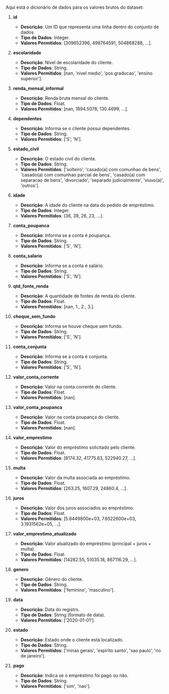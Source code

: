 Aqui está o dicionário de dados para os valores brutos do dataset:

1. **id**
    - **Descrição**: Um ID que representa uma linha dentro do conjunto de dados.
    - **Tipo de Dados**: Integer.
    - **Valores Permitidos**: [309652396, 498764591, 504868288, ...].

2. **escolaridade**
    - **Descrição**: Nível de escolaridade do cliente.
    - **Tipo de Dados**: String.
    - **Valores Permitidos**: [nan, 'nivel medio', 'pos graducao', 'ensino superior'].

3. **renda_mensal_informal**
    - **Descrição**: Renda bruta mensal do cliente.
    - **Tipo de Dados**: Float.
    - **Valores Permitidos**: [nan, 1894.5078, 130.4699, ...].

4. **dependentes**
    - **Descrição**: Informa se o cliente possui dependentes.
    - **Tipo de Dados**: String.
    - **Valores Permitidos**: ['S', 'N'].

5. **estado_civil**
    - **Descrição**: O estado civil do cliente.
    - **Tipo de Dados**: String.
    - **Valores Permitidos**: ['solteiro', 'casado(a) com comunhao de bens', 'casado(a) com comunhao parcial de bens', 'casado(a) com separacao de bens', 'divorciado', 'separado judicialmente', 'viuvo(a)', 'outros'].

6. **idade**
    - **Descrição**: A idade do cliente na data do pedido de empréstimo.
    - **Tipo de Dados**: Integer.
    - **Valores Permitidos**: [36, 39, 26, 23, ...].

7. **conta_poupanca**
    - **Descrição**: Informa se a conta é poupança.
    - **Tipo de Dados**: String.
    - **Valores Permitidos**: ['S', 'N'].

8. **conta_salario**
    - **Descrição**: Informa se a conta é salário.
    - **Tipo de Dados**: String.
    - **Valores Permitidos**: ['S', 'N'].

9. **qtd_fonte_renda**
    - **Descrição**: A quantidade de fontes de renda do cliente.
    - **Tipo de Dados**: Float.
    - **Valores Permitidos**: [nan, 1., 2., 3.].

10. **cheque_sem_fundo**
    - **Descrição**: Informa se houve cheque sem fundo.
    - **Tipo de Dados**: String.
    - **Valores Permitidos**: ['S', 'N'].

11. **conta_conjunta**
    - **Descrição**: Informa se a conta é conjunta.
    - **Tipo de Dados**: String.
    - **Valores Permitidos**: ['S', 'N'].

12. **valor_conta_corrente**
    - **Descrição**: Valor na conta corrente do cliente.
    - **Tipo de Dados**: Float.
    - **Valores Permitidos**: [nan].

13. **valor_conta_poupanca**
    - **Descrição**: Valor na conta poupança do cliente.
    - **Tipo de Dados**: Float.
    - **Valores Permitidos**: [nan].

14. **valor_emprestimo**
    - **Descrição**: Valor do empréstimo solicitado pelo cliente.
    - **Tipo de Dados**: Float.
    - **Valores Permitidos**: [8174.32, 41775.63, 522940.27, ...].

15. **multa**
    - **Descrição**: Valor da multa associada ao empréstimo.
    - **Tipo de Dados**: Float.
    - **Valores Permitidos**: [263.25, 1607.29, 24860.4, ...].

16. **juros**
    - **Descrição**: Valor dos juros associados ao empréstimo.
    - **Tipo de Dados**: Float.
    - **Valores Permitidos**: [5.8449800e+03, 7.6522600e+03, 3.1931562e+05, ...].

17. **valor_emprestimo_atualizado**
    - **Descrição**: Valor atualizado do empréstimo (principal + juros + multa).
    - **Tipo de Dados**: Float.
    - **Valores Permitidos**: [14282.55, 51035.18, 867116.29, ...].

18. **genero**
    - **Descrição**: Gênero do cliente.
    - **Tipo de Dados**: String.
    - **Valores Permitidos**: ['feminino', 'masculino'].

19. **data**
    - **Descrição**: Data do registro.
    - **Tipo de Dados**: String (formato de data).
    - **Valores Permitidos**: ['2020-01-01'].

20. **estado**
    - **Descrição**: Estado onde o cliente está localizado.
    - **Tipo de Dados**: String.
    - **Valores Permitidos**: ['minas gerais', 'espirito santo', 'sao paulo', 'rio de janeiro'].

21. **pago**
    - **Descrição**: Indica se o empréstimo foi pago ou não.
    - **Tipo de Dados**: String.
    - **Valores Permitidos**: ['sim', 'nao'].